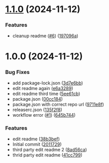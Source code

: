 # [1.1.0](https://github.com/ananda11k/test-release-poc-5/compare/v1.0.0...v1.1.0) (2024-11-12)


### Features

* cleanup readme ([#6](https://github.com/ananda11k/test-release-poc-5/issues/6)) ([197096a](https://github.com/ananda11k/test-release-poc-5/commit/197096a10959b9728a469531367e548781fb75dc))

# 1.0.0 (2024-11-12)


### Bug Fixes

* add package-lock.json ([3d7e6bb](https://github.com/ananda11k/test-release-poc-5/commit/3d7e6bb26650a2cb5085d6488ada56df132cfdbf))
* edit readme again ([e6a3289](https://github.com/ananda11k/test-release-poc-5/commit/e6a32892f7090076d7c37a62957b71fc5682607f))
* edit readme third time ([5ee61cb](https://github.com/ananda11k/test-release-poc-5/commit/5ee61cb1d4f365401f2719d2f5a7605fd5357adb))
* package.json ([00cc184](https://github.com/ananda11k/test-release-poc-5/commit/00cc18401ff910db6504db30fab50e0a036d3d2e))
* package.json with correct repo url ([9711e8f](https://github.com/ananda11k/test-release-poc-5/commit/9711e8fecb43028e35257b9a5da56d2c6f85de14))
* releaserc.json ([135f2f8](https://github.com/ananda11k/test-release-poc-5/commit/135f2f8c9aca337b7b1e844471056c5dc10afdb4))
* workflow error ([#1](https://github.com/ananda11k/test-release-poc-5/issues/1)) ([645b744](https://github.com/ananda11k/test-release-poc-5/commit/645b744b2e6496802385c801503cae8b99c87ada))


### Features

* edit readme ([38b3bef](https://github.com/ananda11k/test-release-poc-5/commit/38b3bef8e48258bdc9686d7b258e58842d3c8055))
* Initial commit ([2011729](https://github.com/ananda11k/test-release-poc-5/commit/2011729393c656bde40beedeb7ece12699a03bf7))
* third party edit readme 2 ([8ad56ca](https://github.com/ananda11k/test-release-poc-5/commit/8ad56ca0f676740232958fe224928fcdabf728d2))
* thrid party edit readme ([41cc799](https://github.com/ananda11k/test-release-poc-5/commit/41cc799cc4ea1721b5ec46001afa65755f5c9ee7))

